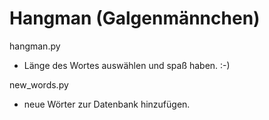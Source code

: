 # Hangman (Galgenmännchen)
hangman.py
- Länge des Wortes auswählen und spaß haben. :-)

new_words.py
- neue Wörter zur Datenbank hinzufügen.
